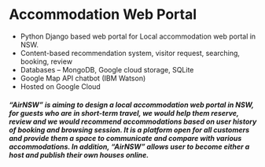 # Accommodation Web Portal 

- Python Django based web portal for Local accommodation web portal in NSW.
- Content-based recommendation system, visitor request, searching, booking, review
- Databases – MongoDB, Google cloud storage, SQLite 
- Google Map API chatbot (IBM Watson)
- Hosted on Google Cloud

##### “AirNSW” is aiming to design a local accommodation web portal in NSW, for guests who are in short-term travel, we would help them reserve, review and we would recommend accommodations based on user history of booking and browsing session. It is a platform open for all customers and provide them a space to communicate and compare with various accommodations. In addition, “AirNSW” allows user to become either a host and publish their own houses online. 

